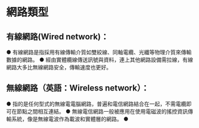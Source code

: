 # 網路類型

## 有線網路(Wired network)：

● 有線網路是指採用有線傳輸介質如雙絞線、同軸電纜、光纖等物理介質來傳輸數據的網路。
● 經由實體纜線傳送訊號與資料，連上其他網路設備需拉線，有線網路大多比無線網路安全，傳輸速度也更好。


## 無線網路（英語：Wireless network）：

● 指的是任何型式的無線電電腦網路，普遍和電信網路結合在一起，不需電纜即可在節點之間相互連結。
● 無線電信網路一般被應用在使用電磁波的搖控資訊傳輸系統，像是無線電波作為載波和實體層的網路。
● 
```
